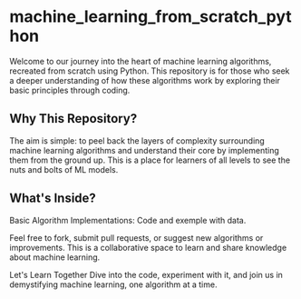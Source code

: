 # machine_learning_from_scratch_python
Welcome to our journey into the heart of machine learning algorithms, recreated from scratch using Python. 
This repository is for those who seek a deeper understanding of how these algorithms work by exploring their basic principles through coding.

## Why This Repository?
The aim is simple: to peel back the layers of complexity surrounding machine learning algorithms and understand their core by implementing them from the ground up. This is a place for learners of all levels to see the nuts and bolts of ML models.

## What's Inside?
Basic Algorithm Implementations: Code and exemple with data.

Feel free to fork, submit pull requests, or suggest new algorithms or improvements. This is a collaborative space to learn and share knowledge about machine learning.

Let's Learn Together
Dive into the code, experiment with it, and join us in demystifying machine learning, one algorithm at a time.


